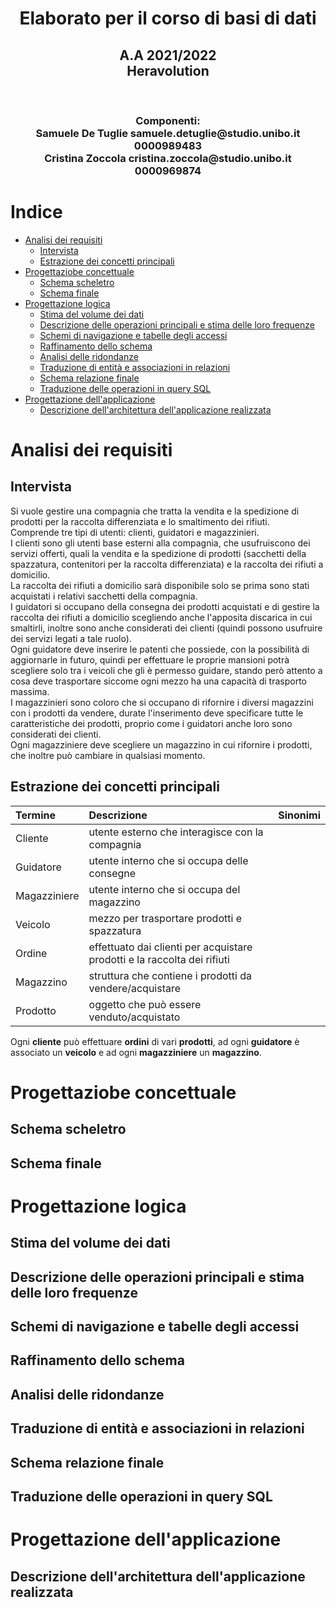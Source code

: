 <div style="text-align: center">
    <h1> Elaborato per il corso di basi di dati </h1>
    <h2> A.A 2021/2022 <br> Heravolution </h2>
    <br>
    <h3> Componenti: <br>
        Samuele De Tuglie samuele.detuglie@studio.unibo.it 0000989483 <br>
        Cristina Zoccola cristina.zoccola@studio.unibo.it 0000969874 </h3>
</div>
<div style="page-break-after: always;"></div>

<h1> Indice </h1>

- [Analisi dei requisiti](#analisi-dei-requisiti)
  - [Intervista](#intervista)
  - [Estrazione dei concetti principali](#estrazione-dei-concetti-principali)
- [Progettaziobe concettuale](#progettaziobe-concettuale)
  - [Schema scheletro](#schema-scheletro)
  - [Schema finale](#schema-finale)
- [Progettazione logica](#progettazione-logica)
  - [Stima del volume dei dati](#stima-del-volume-dei-dati)
  - [Descrizione delle operazioni principali e stima delle loro frequenze](#descrizione-delle-operazioni-principali-e-stima-delle-loro-frequenze)
  - [Schemi di navigazione e tabelle degli accessi](#schemi-di-navigazione-e-tabelle-degli-accessi)
  - [Raffinamento dello schema](#raffinamento-dello-schema)
  - [Analisi delle ridondanze](#analisi-delle-ridondanze)
  - [Traduzione di entità e associazioni in relazioni](#traduzione-di-entità-e-associazioni-in-relazioni)
  - [Schema relazione finale](#schema-relazione-finale)
  - [Traduzione delle operazioni in query SQL](#traduzione-delle-operazioni-in-query-sql)
- [Progettazione dell'applicazione](#progettazione-dellapplicazione)
  - [Descrizione dell'architettura dell'applicazione realizzata](#descrizione-dellarchitettura-dellapplicazione-realizzata)

<div style="page-break-after: always;"></div>

# Analisi dei requisiti
## Intervista
Si vuole gestire una compagnia che tratta la vendita e la spedizione di prodotti per la raccolta differenziata e lo smaltimento dei rifiuti. <br>
Comprende tre tipi di utenti: clienti, guidatori e magazzinieri. <br> 
I clienti sono gli utenti base esterni alla compagnia, che usufruiscono dei servizi offerti, quali la vendita e la spedizione di prodotti (sacchetti della spazzatura, contenitori per la raccolta differenziata) e la raccolta dei rifiuti a domicilio. <br>
La raccolta dei rifiuti a domicilio sarà disponibile solo se prima sono stati acquistati i relativi sacchetti della compagnia. <br>
I guidatori si occupano della consegna dei prodotti acquistati e di gestire la raccolta dei rifiuti a domicilio scegliendo anche l'apposita discarica in cui smaltirli, inoltre sono anche considerati dei clienti (quindi possono usufruire dei servizi legati a tale ruolo). <br>
Ogni guidatore deve inserire le patenti che possiede, con la possibilità di aggiornarle in futuro, quindi per effettuare le proprie mansioni potrà scegliere solo tra i veicoli che gli è permesso guidare, stando però attento a cosa deve trasportare siccome ogni mezzo ha una capacità di trasporto massima. <br>
I magazzinieri sono coloro che si occupano di rifornire i diversi magazzini con i prodotti da vendere, durate l'inserimento deve specificare tutte le caratteristiche dei prodotti, proprio come i guidatori anche loro sono considerati dei clienti. <br>
Ogni magazziniere deve scegliere un magazzino in cui rifornire i prodotti, che inoltre può cambiare in qualsiasi momento. <br>
## Estrazione dei concetti principali
| Termine      | Descrizione                                                            | Sinonimi |
|:-------------|:-----------------------------------------------------------------------|:---------|
| Cliente      |utente esterno che interagisce con la compagnia                         |          |
| Guidatore    |utente interno che si occupa delle consegne                             |          |
| Magazziniere |utente interno che si occupa del magazzino                              |          |
| Veicolo      |mezzo per trasportare prodotti e spazzatura                             |          |
| Ordine       |effettuato dai clienti per acquistare prodotti e la raccolta dei rifiuti|          |
| Magazzino    |struttura che contiene i prodotti da vendere/acquistare                 |          |
| Prodotto     |oggetto che può essere venduto/acquistato                               |          |

Ogni **cliente** può effettuare **ordini** di vari **prodotti**, ad ogni **guidatore** è associato un **veicolo** e ad ogni **magazziniere** un **magazzino**. <br>

# Progettaziobe concettuale
## Schema scheletro

## Schema finale

# Progettazione logica

## Stima del volume dei dati

## Descrizione delle operazioni principali e stima delle loro frequenze

## Schemi di navigazione e tabelle degli accessi

## Raffinamento dello schema

## Analisi delle ridondanze

## Traduzione di entità e associazioni in relazioni

## Schema relazione finale

## Traduzione delle operazioni in query SQL

# Progettazione dell'applicazione

## Descrizione dell'architettura dell'applicazione realizzata

